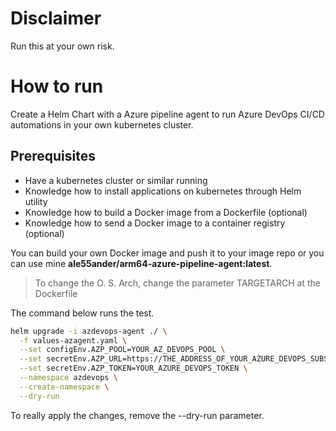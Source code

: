 # Disclaimer
Run this at your own risk.

# How to run
Create a Helm Chart with a Azure pipeline agent to run Azure DevOps CI/CD automations in your own kubernetes cluster.

## Prerequisites
- Have a kubernetes cluster or similar running
- Knowledge how to install applications on kubernetes through Helm utility
- Knowledge how to build a Docker image from a Dockerfile (optional)
- Knowledge how to send a Docker image to a container registry (optional)

You can build your own Docker image and push it to your image repo or you can use mine **ale55ander/arm64-azure-pipeline-agent:latest**.

> To change the O. S. Arch, change the parameter TARGETARCH at the Dockerfile

The command below runs the test.
```sh
helm upgrade -i azdevops-agent ./ \
  -f values-azagent.yaml \
  --set configEnv.AZP_POOL=YOUR_AZ_DEVOPS_POOL \
  --set secretEnv.AZP_URL=https://THE_ADDRESS_OF_YOUR_AZURE_DEVOPS_SUBSCRIPTION \
  --set secretEnv.AZP_TOKEN=YOUR_AZURE_DEVOPS_TOKEN \
  --namespace azdevops \
  --create-namespace \
  --dry-run
```

To really apply the changes, remove the --dry-run parameter.